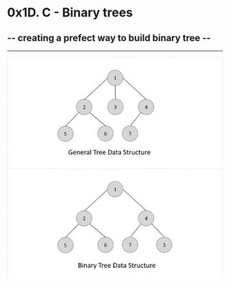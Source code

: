 # 0x1D. C - Binary trees

## -- creating a prefect way to  build binary tree --

---
![Alt text](image-1.png) ![Alt text](image-2.png)

